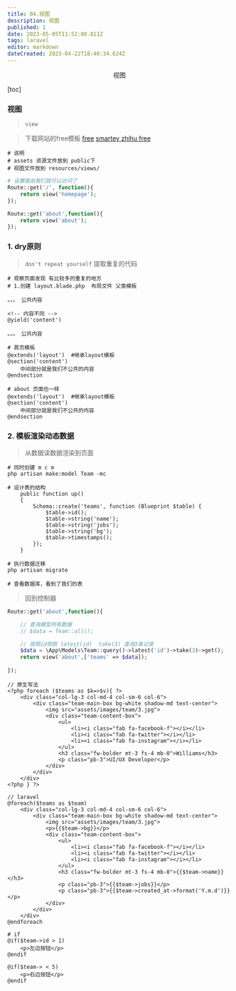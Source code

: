 ```yaml
---
title: 04.视图
description: 视图
published: 1
date: 2023-05-05T11:52:08.811Z
tags: laravel
editor: markdown
dateCreated: 2023-04-22T18:40:34.624Z
---
```


<center>视图</center>





[toc]





### 视图

> `view `

> 下载网站的free模板  [free](https://www.pgtemplates.com/) [smartey ](https://www.smarteyeapps.com/)[zhihu ](https://zhuanlan.zhihu.com/p/362604608)[free](https://www.free-css.com/)

```shell
# 说明 
# assets 资源文件放到 public下
# 视图文件放到 resources/views/
```

```php
# 设置路由我们就可以访问了
Route::get('/', function(){  
    return view('homepage');
});

Route::get('about',function(){
    return view('about');
});
```





### 1. dry原则

> `don't repeat yourself`  提取重复的代码

```shell
# 观察页面发现 有比较多的重复的地方
# 1.创建 layout.blade.php  布局文件 父类模板

。。。 公共内容

<!-- 内容不同 -->
@yield('content')

。。。 公共内容
```

```shell
# 首页模板
@extends('layout')  #继承layout模板
@section('content')
	中间部分就是我们不公共的内容
@endsection
```

```shell
# about 页面也一样
@extends('layout')  #继承layout模板
@section('content')
	中间部分就是我们不公共的内容
@endsection
```



### 2. 模板渲染动态数据

> 从数据读数据渲染到页面

```shell
# 同时创建 m c m 
php artisan make:model Team -mc

# 设计表的结构
    public function up()
    {
        Schema::create('teams', function (Blueprint $table) {
            $table->id();
            $table->string('name');
            $table->string('jobs');
            $table->string('bg');
            $table->timestamps();
        });
    }

# 执行数据迁移
php artisan migrate

# 查看数据库，看到了我们的表
```

> 回到控制器

```php
Route::get('about',function(){

    // 查询模型所有数据
    // $data = Team::all();

    // 按照id倒叙 latest(id)  take(3) 查询3条记录
    $data = \App\Models\Team::query()->latest('id')->take(3)->get();
    return view('about',['teams' => $data]);
    
});
```

```php+html
// 原生写法
<?php foreach ($teams as $k=>$v){ ?>
    <div class="col-lg-3 col-md-4 col-sm-6 col-6">
        <div class="team-main-box bg-white shadow-md text-center">
            <img src="assets/images/team/3.jpg">
            <div class="team-content-box">
                <ul>
                    <li><i class="fab fa-facebook-f"></i></li>
                    <li><i class="fab fa-twitter"></i></li>
                    <li><i class="fab fa-instagram"></i></li>
                </ul>
                <h3 class="fw-bolder mt-3 fs-4 mb-0">Williams</h3>
                <p class="pb-3">UI/UX Developer</p>
            </div>
        </div>
    </div>
<?php } ?>
```

```php+HTML
// laravel
@foreach($teams as $team)
    <div class="col-lg-3 col-md-4 col-sm-6 col-6">
        <div class="team-main-box bg-white shadow-md text-center">
            <img src="assets/images/team/3.jpg">
            <p>{{$team->bg}}</p>
            <div class="team-content-box">
                <ul>
                    <li><i class="fab fa-facebook-f"></i></li>
                    <li><i class="fab fa-twitter"></i></li>
                    <li><i class="fab fa-instagram"></i></li>
                </ul>
                <h3 class="fw-bolder mt-3 fs-4 mb-0">{{$team->name}}</h3>
                <p class="pb-3">{{$team->jobs}}</p>
                <p class="pb-3">{{$team->created_at->format('Y.m.d')}}</p>
            </div>
        </div>
    </div>
@endforeach
```

```php+HTML
# if 
@if($team->id > 1)
    <p>左边按钮</p>
@endif

@if($team-> < 5)
    <p>右边按钮</p>
@endif
```
























